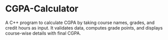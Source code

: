 # CGPA-Calculator
A C++ program to calculate CGPA by taking course names, grades, and credit hours as input. It validates data, computes grade points, and displays course-wise details with final CGPA.
